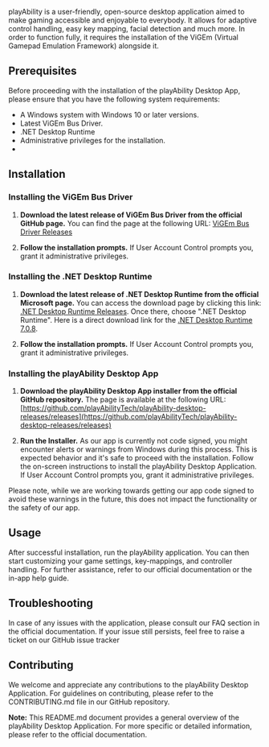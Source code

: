 
playAbility is a user-friendly, open-source desktop application aimed to make gaming accessible and enjoyable to everybody. It allows for adaptive control handling, easy key mapping, facial detection and much more. In order to function fully, it requires the installation of the ViGEm (Virtual Gamepad Emulation Framework) alongside it.

## Prerequisites
Before proceeding with the installation of the playAbility Desktop App, please ensure that you have the following system requirements:

- A Windows system with Windows 10 or later versions.
- Latest ViGEm Bus Driver.
- .NET Desktop Runtime
- Administrative privileges for the installation.
- 

## Installation

### Installing the ViGEm Bus Driver

1. **Download the latest release of ViGEm Bus Driver from the official GitHub page.** You can find the page at the following URL: [ViGEm Bus Driver Releases](https://github.com/ViGEm/ViGEmBus/releases)
   
2. **Follow the installation prompts.** If User Account Control prompts you, grant it administrative privileges.

### Installing the .NET Desktop Runtime

1. **Download the latest release of .NET Desktop Runtime from the official Microsoft page.** You can access the download page by clicking this link: [.NET Desktop Runtime Releases](https://dotnet.microsoft.com/en-us/download/dotnet/7.0). Once there, choose ".NET Desktop Runtime". Here is a direct download link for the [.NET Desktop Runtime 7.0.8](https://dotnet.microsoft.com/en-us/download/dotnet/thank-you/runtime-desktop-7.0.8-windows-x64-installer).

2. **Follow the installation prompts.** If User Account Control prompts you, grant it administrative privileges.

### Installing the playAbility Desktop App


1. **Download the playAbility Desktop App installer from the official GitHub repository.** The page is available at the following URL: [https://github.com/playAbilityTech/playAbility-desktop-releases/releases](https://github.com/playAbilityTech/playAbility-desktop-releases/releases)


2. **Run the Installer.** As our app is currently not code signed, you might encounter alerts or warnings from Windows during this process. This is expected behavior and it's safe to proceed with the installation. Follow the on-screen instructions to install the playAbility Desktop Application. If User Account Control prompts you, grant it administrative privileges.

Please note, while we are working towards getting our app code signed to avoid these warnings in the future, this does not impact the functionality or the safety of our app.

## Usage
After successful installation, run the playAbility application. You can then start customizing your game settings, key-mappings, and controller handling. For further assistance, refer to our official documentation or the in-app help guide.

## Troubleshooting
In case of any issues with the application, please consult our FAQ section in the official documentation. If your issue still persists, feel free to raise a ticket on our GitHub issue tracker

## Contributing
We welcome and appreciate any contributions to the playAbility Desktop Application. For guidelines on contributing, please refer to the CONTRIBUTING.md file in our GitHub repository.

**Note:** This README.md document provides a general overview of the playAbility Desktop Application. For more specific or detailed information, please refer to the official documentation.

